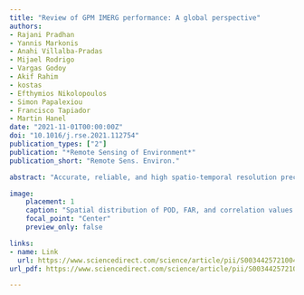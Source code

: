 ```yaml
---
title: "Review of GPM IMERG performance: A global perspective"
authors:
- Rajani Pradhan
- Yannis Markonis
- Anahi Villalba-Pradas
- Mijael Rodrigo
- Vargas Godoy
- Akif Rahim
- kostas
- Efthymios Nikolopoulos
- Simon Papalexiou
- Francisco Tapiador
- Martin Hanel
date: "2021-11-01T00:00:00Z"
doi: "10.1016/j.rse.2021.112754"
publication_types: ["2"]
publication: "*Remote Sensing of Environment*"
publication_short: "Remote Sens. Environ."

abstract: "Accurate, reliable, and high spatio-temporal resolution precipitation data are vital for many applications, including the study of extreme events, hydrological modeling, water resource management, and weather and climate research in general. In this study, we examined the available literature up to 2019 to review the performance of the Integrated Multi-Satellite Retrievals for GPM (IMERG) products. We assessed the performance across different geographical locations and climatic conditions around the globe. Also, in terms of extreme precipitation and hydrological utility. Asia, and in particular China, concentrates the largest number of IMERG evaluation studies on the continental and country level. The performance of IMERG varies with seasons, precipitation type, structure, and intensities. IMERG is shown to appropriately estimate and detect regional precipitation patterns, and their spatial mean. There is sufficient room to improve its performance over mountainous regions characterized by orographic precipitation, complex terrains, and winter precipitation. Furthermore, despite IMERG's better performance compared to other satellite products in reproducing spatio-temporal patterns and variability of extreme precipitation, some studies present limitations surrounding the intensity of precipitation, showing significant under- and overestimation. In terms of temporal performance, at the seasonal scale, IMERG behaves poorly in winter, whereas the performances at monthly and annual scale were reasonably better than the daily and sub-daily scale. However, we also report very few sub-daily studies, particularly at 30-min scale. Finally, in terms of hydrological application, the use of IMERG has resulted in significant discrepancies in the simulation of streamflow. Despite its current limitations, IMERG shows promising results as new versions substitute the previous ones, strengthening the wide range of the potential applications."

image:
    placement: 1
    caption: "Spatial distribution of POD, FAR, and correlation values of IMERG evaluation studies across the countries at daily scale."
    focal_point: "Center"
    preview_only: false

links:
- name: Link
  url: https://www.sciencedirect.com/science/article/pii/S0034425721004740?dgcid=coauthor
url_pdf: https://www.sciencedirect.com/science/article/pii/S0034425721004740/pdfft?md5=479aaea6eace0b65e949c000fce7dd28&pid=1-s2.0-S0034425721004740-main.pdf

---
```

